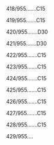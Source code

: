 418/955.......C15 


419/955.......C15 


420/955.......D30 


421/955.......D30 


422/955.......C15 


423/955.......C15 


424/955.......C15 


425/955.......C15 


426/955.......C15 


427/955.......C15 


428/955.......C15 


429/955.... 

